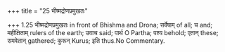 +++
title = "25 भीष्मद्रोणप्रमुखतः"

+++
1.25 भीष्मद्रोणप्रमुखतः in front of Bhishma and Drona; सर्वेषाम् of all;
च and; महीक्षिताम् rulers of the earth; उवाच said; पार्थ O Partha; पश्य
behold; एतान् these; समवेतान् gathered; कुरून् Kurus; इति thus.No
Commentary.
